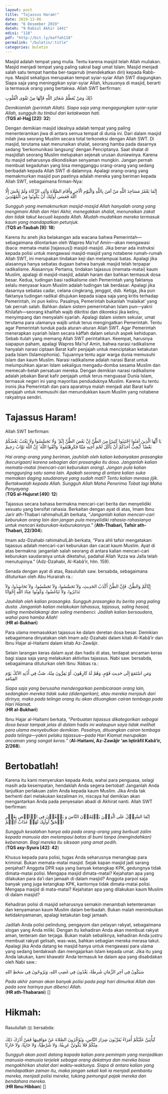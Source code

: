 ```yaml
---
layout: post
title: "Tajassus Haram!"
date: 2019-12-06
datem: "6 Desember 2019"
dateh: "9 Rabiul Akhir 1441"
edisi: "118"
pdf: "http://bit.ly/kaffah118"
permalink: "/buletin/:title"
categories: buletin
---
```


Masjid adalah tempat yang mulia. Tentu karena masjid telah Allah muliakan. Masjid menjadi tempat yang paling sakral bagi umat Islam. Masjid menjadi salah satu tempat hamba ber-taqarrub (mendekatkan diri) kepada Rabb-nya. Masjid sekaligus merupakan tempat syiar-syiar Allah SWT diagungkan. Siapa saja yang meninggikan syiar-syiar Allah, khususnya di masjid, berarti ia termasuk orang yang bertakwa. Allah SWT berfirman:

<p class="text-right-arabic">
ذَٰلِكَ وَمَنْ يُعَظِّمْ شَعَائِرَ اللَّهِ فَإِنَّهَا مِنْ تَقْوَى الْقُلُوبِ
</p>

<p class="text-right-arti">
<i>Demikianlah (perintah Allah). Siapa saja yang mengagungkan syiar-syiar Allah, sungguh itu timbul dari ketakwaan hati.</i><br>
(<b>TQS al-Hajj [22]: 32</b>)
</p>

Dengan demikian masjid idealnya adalah tempat yang paling menenteramkan jiwa di antara semua tempat di dunia ini. Dari dalam masjid inilah jiwa seorang Muslim secara total terkoneksi dengan Allah SWT. Di masjid, terutama saat menunaikan shalat, seorang hamba pada dasarnya sedang ‘berkomunikasi langsung’ dengan Penciptanya. Saat shalat di masjidlah seorang Muslim melupakan sejenak urusan duniawinya. Karena itu masjid seharusnya dikondisikan senyaman mungkin. Jangan pernah membuat kegaduhan yang bisa mengganggu orang-orang yang sedang beribadah kepada Allah SWT di dalamnya. Apalagi orang-orang yang memakmurkan masjid pun pastinya adalah mereka yang beriman kepada Allah SWT, sebagaimana firman-Nya:

<p class="text-right-arabic">
إِنَّمَا يَعْمُرُ مَسَاجِدَ اللَّهِ مَنْ آمَنَ بِاللَّهِ وَالْيَوْمِ الْآخِرِ وَأَقَامَ الصَّلَاةَ وَآتَى الزَّكَاةَ وَلَمْ يَخْشَ إِلَّا اللَّهَ فَعَسَى أُولَئِكَ أَنْ يَكُونُوا مِنَ الْمُهْتَدِينَ
</p>

<p class="text-right-arti">
<i>Sungguh yang memakmurkan masjid-masjid Allah hanyalah orang yang mengimani Allah dan Hari Akhir, menegakkan shalat, menunaikan zakat dan tidak takut kecuali kepada Allah. Mudah-mudahkan mereka termasuk kaum yang mandapatkan petunjuk.</i><br>
(<b>TQS at-Taubah [9]: 18</b>)
</p>

Karena itu aneh jika belakangan ada wacana bahwa Pemerintah—sebagaimana dilontarkan oleh Wapres Ma’ruf Amin—akan mengawasi (baca: memata-matai [tajassus]) masjid-masjid. Jika benar ada instruksi kepada polisi untuk mengawasi masjid-masjid yang notabene rumah-rumah Allah SWT, ini merupakan tindakan keji dan melampuai batas. Apalagi jika alasannya hanya sebatas dugaan bahwa banyak masjid telah terpapar radikalisme. Alasannya: Pertama, tindakan tajassus (memata-matai) kaum Muslim, apalagi di masjid-masjid, adalah haram dan bahkan termasuk dosa besar. Kedua, tudingan basi radikalisme oleh Pemerintah yang faktanya selalu menyasar kaum Muslim adalah tudingan tak berdasar. Apalagi jika dasarnya sebatas cadar, celana cingkrang, jenggot, dsb. Ketiga, jika pun faktanya tudingan radikal ditujukan kepada siapa saja yang kritis terhadap Pemerintah, ini pun keliru. Pasalnya, Pemerintah bukanlah ‘malaikat’ yang tak pernah salah. Bahkan dalam sistem pemerintahan Islam pun—yakni Khilafah—seorang khalifah wajib dikritisi dan dikoreksi jika keliru, menyimpang dan menyalahi syariah. Apalagi dalam sistem sekular, umat terutama para ulamanya wajib untuk terus mengingatkan Pemerintah. Tentu agar Pemerintah tunduk pada aturan-aturan Allah SWT. Agar Pemerintah menerapkan syariah Islam secara kâffah dalam seluruh aspek kehidupan. Sebab itulah yang memang Allah SWT perintahkan. Keempat, harusnya siapapun paham, apalagi Wapres Ma’ruf Amin, bahwa narasi radikalisme hanyalah narasi ciptaan Barat kafir penjajah untuk menciptakan ketakutan pada Islam (Islamophonia). Tujuannya tentu agar warga dunia memusuhi Islam dan kaum Muslim. Narasi radikalisme adalah narasi Barat untuk melumpuhkan ajaran Islam sekaligus mengadu-domba sesama Muslim dan memecah-belah persatuan mereka. Dengan demikian narasi radikalisme adalah jebakan Barat kafir penjajah untuk terus menguasai Dunia Islam, termasuk negeri ini yang mayoritas penduduknya Muslim. Karena itu tentu ironis jika Pemerintah dan para aparatnya malah menjadi alat Barat kafir penjajah untuk memusuhi dan menundukkan kaum Muslim yang notabene rakyatnya sendiri.

# Tajassus Haram!

Allah SWT berfirman:

<p class="text-right-arabic">
يَا أَيُّهَا الَّذِينَ آمَنُوا اجْتَنِبُوا كَثِيرًا مِنَ الظَّنِّ إِنَّ بَعْضَ الظَّنِّ إِثْمٌ ۖ وَلَا تَجَسَّسُوا وَلَا يَغْتَبْ بَعْضُكُمْ بَعْضًا ۚ أَيُحِبُّ أَحَدُكُمْ أَنْ يَأْكُلَ لَحْمَ أَخِيهِ مَيْتًا فَكَرِهْتُمُوهُ ۚ وَاتَّقُوا اللَّهَ ۚ إِنَّ اللَّهَ تَوَّابٌ رَحِيمٌ
</p>

<p class="text-right-arti">
<i>Hai orang-orang yang beriman, jauhilah oleh kalian kebanyakan prasangka (kecurigaan) karena sebagian dari prasangka itu dosa. Janganlah kalian memata-matai (mencari-cari keburukan orang). Jangan pula kalian menggunjing satu sama lain. Apakah seorang di antara kalian suka memakan daging saudaranya yang sudah mati? Tentu kalian merasa jijik. Bertakwalah kepada Allah. Sungguh Allah Maha Penerima Tobat lagi Maha Penyayang</i><br>
(<b>TQS al-Hujurat [49]: 12</b>)
</p>

Tajassus secara bahasa bermakna mencari-cari berita dan menyelidiki sesuatu yang bersifat rahasia. Berkaitan dengan ayat di atas, Imam Ibnu Jarir ath-Thabari rahimahulLâh berkata, “<i>Janganlah kalian mencari-cari keburukan orang lain dan jangan pula menyelidiki rahasia-rahasianya untuk mencari keburukan-keburukannya.</i>” (<b>Ath-Thabari, Tafsir ath-Thabari, 22/304</b>).

Imam adz-Dzahabi rahimahulLâh berkata, “Para ahli tafsir mengatakan: tajassus adalah mencari-cari keburukan dan cacat kaum Muslim. Ayat di atas bermakna: janganlah salah seorang di antara kalian mencari-cari keburukan saudaranya untuk diketahui, padahal Allah ‘Azza wa Jalla telah menutupinya.” (Adz-Dzahabi, Al-Kabâ’ir, hlm. 159).

Senada dengan ayat di atas, Rasulullah saw. bersabda, sebagaimana dituturkan oleh Abu Hurairah ra.:

<p class="text-right-arabic">
إِيَّاكُمْ وَالظَّنَّ، فَإِنَّ الظَّنَّ أَكْذَبُ الحَدِيثِ، وَلاَ تَحَسَّسُوا، وَلاَ تَجَسَّسُوا، وَلاَ تَحَاسَدُوا، وَلاَ تَدَابَرُوا، وَلاَ تَبَاغَضُوا، وَكُونُوا عِبَادَ اللَّهِ إِخْوَانًا
</p>

<p class="text-right-arti">
<i>Jauhilah oleh kalian prasangka. Sungguh prasangka itu berita yang paling dusta. Janganlah kalian melakukan tahassus, tajassus, saling hasad, saling membelakangi dan saling membenci. Jadilah kalian bersaudara, wahai para hamba Allah!</i><br>
(<b>HR al-Bukhari</b>)
</p>

Para ulama memasukkan tajassus ke dalam deretan dosa besar. Demikian sebagaimana dinyatakan oleh Imam adz-Dzahabi dalam kitab Al-Kabâ’ir dan Ibnu Hajar al-Haitami dalam kitab Az-Zawâjir.

Selain larangan keras dalam ayat dan hadis di atas, terdapat ancaman keras bagi siapa saja yang melakukan aktivitas tajassus. Nabi saw. bersabda, sebagaimana dituturkan oleh Ibnu ‘Abbas ra.:

<p class="text-right-arabic">
وَمَنِ اسْتَمَعَ إِلَى حَدِيثِ قَوْمٍ، وَهُمْ لَهُ كَارِهُونَ، أَوْ يَفِرُّونَ مِنْهُ، صُبَّ فِي أُذُنِهِ الآنُكُ يَوْمَ القِيَامَةِ
</p>

<p class="text-right-arti">
<i>Siapa saja yang berusaha mendengarkan pembicaraan orang lain, sedangkan mereka tidak suka (didengarkan), atau mereka menjauh dari dirinya, maka pada telinga orang itu akan dituangkan cairan tembaga pada Hari Hiamat.</i><br>
(<b>HR al-Bukhari</b>)
</p>

Ibnu Hajar al-Haitami berkata, “<i>Perbuatan tajassus dikategorikan sebagai dosa besar tampak jelas di dalam hadis ini walaupun saya tidak melihat para ulama menyebutkan demikian. Pasalnya, dituangkan cairan tembaga pada telinga—yakni pelaku tajassus—pada Hari Kiamat merupakan ancaman yang sangat keras.</i>” (<b>Al-Haitami, Az-Zawâjir ‘an Iqtirâfil Kabâ’ir, 2/268</b>).

# Bertobatlah!

Karena itu kami menyerukan kepada Anda, wahai para penguasa, selagi masih ada kesempatan, hendaklah Anda segera bertobat! Janganlah Anda lanjutkan perlakuan zalim Anda kepada kaum Muslim. Jika Anda tak berhenti dari melakukan kezaliman ini, niscaya hal demikian akan mengantarkan Anda pada penyesalan abadi di Akhirat nanti. Allah SWT berfirman:

<p class="text-right-arabic">
اِنَّمَا السَّبِيۡلُ عَلَى الَّذِيۡنَ يَظۡلِمُوۡنَ النَّاسَ وَ يَبۡغُوۡنَ فِى الۡاَرۡضِ بِغَيۡرِ الۡحَقِّ‌ؕ اُولٰٓٮِٕكَ لَهُمۡ عَذَابٌ اَلِيۡمٌ
</p>

<p class="text-right-arti">
<i>Sungguh kesalahan hanya ada pada orang-orang yang berbuat zalim kepada manusia dan melampaui batas di bumi tanpa (mengindahkan) kebenaran. Bagi mereka itu siksaan yang amat pedih.</i><br>
(<b>TQS asy-Syura [42]: 42</b>)
</p>

Khusus kepada para polisi, tugas Anda seharusnya menangkap para kriminal. Bukan memata-matai masjid. Sejak kapan masjid jadi sarang penjahat? Anggota DPR saja yang banyak ketangkap KPK, gedungnya tidak dimata-matai polisi. Mengapa masjid dimata-matai? Kejahatan apa yang dilakukan para da’i dan jamaah di dalam masjid? Anggota parpol saja banyak yang juga ketangkap KPK, kantornya tidak dimata-matai polisi. Mengapa masjid di mata-matai? Kejahatan apa yang dilakukan kaum Muslim di dalam masjid?

Kehadiran polisi di masjid seharusnya semakin menambah ketenteraman dan kenyamanan kaum Muslim dalam beribadah. Bukan malah menimbulkan ketidaknyamanan, apalagi ketakutan bagi jamaah.

Jadilah Anda polisi pelindung, pengayom dan pelayan rakyat, sebagaimana slogan yang Anda miliki. Dengan itu kehadiran Anda akan membuat rakyat aman, tenteram dan terjaga. Bukan malah sebaliknya, kehadiran Anda justru membuat rakyat gelisah, was-was, bahkan sebagian mereka merasa takut. Apalagi jika Anda datang ke masjid hanya untuk mengawasi para ulama yang sedang berdakwah dan mengajarkan Islam kepada umat. Jika itu yang Anda lakukan, kami khawatir Anda termasuk ke dalam apa yang disabdakan oleh Nabi saw.:

<p class="text-right-arabic">
سَيَكُونُ فِي آخِرِ الزَّمَانِ شُرطَةٌ، يَغْدُونَ فِي غَضِبِ اللهِ، وَيَرُوحُونَ فِي سَخَطِ اللهِ
</p>

<p class="text-right-arti">
<i>Pada akhir zaman akan banyak polisi pada pagi hari dimurkai Allah dan pada sore harinya pun dibenci Allah.</i><br>
(<b>HR ath-Thabarani</b>) []
</p>


<!-- HIKMAH -->
<div class="card mt-5">
  <div class="card-header">
  <h1>Hikmah:</h1>
  </div>

  <div class="card-body">
  <p class="text-center">
  Rasulullah ﷺ  bersabda:
  </p>

  <p class="text-center-arabic">

لَيَأْتِيَنَّ عَلَيْكُمْ أُمَرَاءُ يُقَرِّبُونَ شِرَارَ النَّاسِ، وَيُؤَخِّرُونَ الصَّلاةَ عَنْ مَوَاقِيتِهَا فَمَنْ أَدْرَكَ ذَلِكَ مِنْكُمْ فَلا يَكُونَنَّ عَرِيفًا، وَلا شُرْطِيًا، وَلا جَابِيًا، وَلا خَازِنًا.
  </p>

  <p class="text-center">
  <i>Sungguh akan pasti datang kapada kalian para pemimpin yang menjadikan manusia-manusia terjelek sebagai orang dekatnya dan mereka biasa mengakhirkan shalat dari waktu-waktunya. Siapa di antara kalian yang mendapatkan zaman itu, maka jangan sekali kali ia menjadi pembantu mereka, menjadi polisi mereka, tukang pemungut pajak mereka dan bendahara mereka.</i><br>
  (<b>HR Ibnu Hibban</b>) []
  </p>
  </div>
</div>
<!-- END HIKMAH -->
